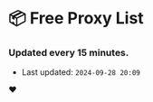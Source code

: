 # :package: Free Proxy List
### Updated every 15 minutes.

- Last updated: `2024-09-28 20:09`

:heart:
